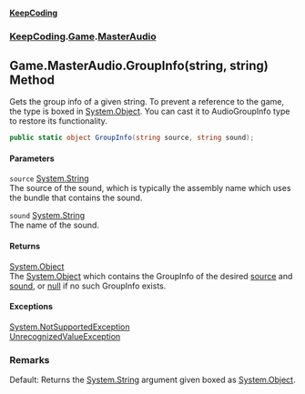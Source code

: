 #### [KeepCoding](index.md 'index')
### [KeepCoding](KeepCoding.md 'KeepCoding').[Game](Game.md 'KeepCoding.Game').[MasterAudio](Game.MasterAudio.md 'KeepCoding.Game.MasterAudio')
## Game.MasterAudio.GroupInfo(string, string) Method
Gets the group info of a given string. To prevent a reference to the game, the type is boxed in [System.Object](https://docs.microsoft.com/en-us/dotnet/api/System.Object 'System.Object'). You can cast it to AudioGroupInfo type to restore its functionality.  
```csharp
public static object GroupInfo(string source, string sound);
```
#### Parameters
<a name='KeepCoding.Game.MasterAudio.GroupInfo(string.string).source'></a>
`source` [System.String](https://docs.microsoft.com/en-us/dotnet/api/System.String 'System.String')  
The source of the sound, which is typically the assembly name which uses the bundle that contains the sound.
  
<a name='KeepCoding.Game.MasterAudio.GroupInfo(string.string).sound'></a>
`sound` [System.String](https://docs.microsoft.com/en-us/dotnet/api/System.String 'System.String')  
The name of the sound.
  
#### Returns
[System.Object](https://docs.microsoft.com/en-us/dotnet/api/System.Object 'System.Object')  
The [System.Object](https://docs.microsoft.com/en-us/dotnet/api/System.Object 'System.Object') which contains the GroupInfo of the desired [source](Game.MasterAudio.GroupInfo.WOMpEvj+cR0v4hJnGJa8dw.md#KeepCoding.Game.MasterAudio.GroupInfo(string.string).source 'KeepCoding.Game.MasterAudio.GroupInfo(string, string).source') and [sound](Game.MasterAudio.GroupInfo.WOMpEvj+cR0v4hJnGJa8dw.md#KeepCoding.Game.MasterAudio.GroupInfo(string.string).sound 'KeepCoding.Game.MasterAudio.GroupInfo(string, string).sound'), or [null](https://docs.microsoft.com/en-us/dotnet/csharp/language-reference/keywords/null 'https://docs.microsoft.com/en-us/dotnet/csharp/language-reference/keywords/null') if no such GroupInfo exists.
#### Exceptions
[System.NotSupportedException](https://docs.microsoft.com/en-us/dotnet/api/System.NotSupportedException 'System.NotSupportedException')  
[UnrecognizedValueException](UnrecognizedValueException.md 'KeepCoding.Internal.UnrecognizedValueException')  
### Remarks
Default: Returns the [System.String](https://docs.microsoft.com/en-us/dotnet/api/System.String 'System.String') argument given boxed as [System.Object](https://docs.microsoft.com/en-us/dotnet/api/System.Object 'System.Object').  
